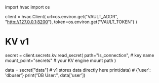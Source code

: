 import hvac
import os

client = hvac.Client(
    url=os.environ.get("VAULT_ADDR", "http://127.0.0.1:8200"),
    token=os.environ.get("VAULT_TOKEN")
)

# KV v1
secret = client.secrets.kv.read_secret(
    path="ls_connection",  # key name
    mount_point="secrets"  # your KV engine mount path
)

data = secret["data"]  # v1 stores data directly here
print(data)  # {'user': 'dbuser'}
print("DB User:", data['user'])